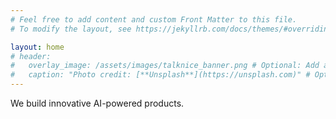 ```yaml
---
# Feel free to add content and custom Front Matter to this file.
# To modify the layout, see https://jekyllrb.com/docs/themes/#overriding-theme-defaults

layout: home
# header:
#   overlay_image: /assets/images/talknice_banner.png # Optional: Add a banner image
#   caption: "Photo credit: [**Unsplash**](https://unsplash.com)" # Optional
---
```




We build innovative AI-powered products.

